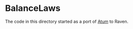 # BalanceLaws

The code in this directory started as a port of
[Atum](https://github.com/mwarusz/Atum.jl) to Raven.
